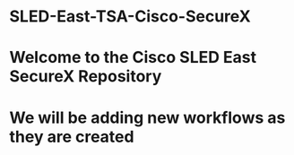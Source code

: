 # SLED-East-TSA-Cisco-SecureX
# Welcome to the Cisco SLED East SecureX Repository
# We will be adding new workflows as they are created
